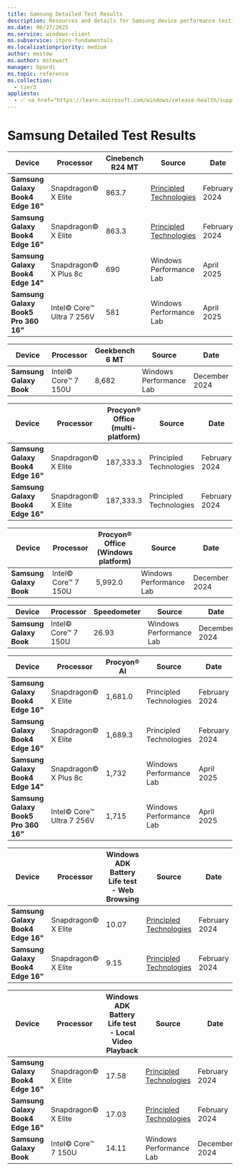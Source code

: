 ```yaml
---
title: Samsung Detailed Test Results
description: Resources and details for Samsung device performance testing.
ms.date: 06/27/2025
ms.service: windows-client
ms.subservice: itpro-fundamentals
ms.localizationpriority: medium
author: mestew
ms.author: mstewart
manager: bpardi
ms.topic: reference
ms.collection:
  - tier3
appliesto:
  - ✅ <a href="https://learn.microsoft.com/windows/release-health/supported-versions-windows-client" target="_blank">Windows 11</a>
--- 
```


# Samsung Detailed Test Results

| **Device**| **Processor** | **Cinebench R24 MT** | **Source** | **Date** |
|---|---|---|---|---|
| **Samsung Galaxy Book4 Edge 16"** | Snapdragon© X Elite | 863.7 | [Principled Technologies](https://www.principledtechnologies.com/Microsoft/Copilot-plus-PC-performance/) | February 2024 |
| **Samsung Galaxy Book4 Edge 16"** | Snapdragon© X Elite | 863.3 | [Principled Technologies](https://www.principledtechnologies.com/Microsoft/Copilot-plus-PC-performance/) | February 2024 |
| **Samsung Galaxy Book4 Edge 14"** | Snapdragon© X Plus 8c | 690 | Windows Performance Lab | April 2025 |
| **Samsung Galaxy Book5 Pro 360 16"** | Intel© Core™ Ultra 7 256V | 581 | Windows Performance Lab | April 2025 |

| **Device**| **Processor** | **Geekbench 6 MT** | **Source** | **Date** |
|---|---|---|---|---|
| **Samsung Galaxy Book** | Intel© Core™ 7 150U | 8,682 | Windows Performance Lab | December 2024 |

| **Device**| **Processor** | **Procyon® Office (multi-platform)** | **Source** | **Date** |
|---|---|---|---|---|
| **Samsung Galaxy Book4 Edge 16"** | Snapdragon© X Elite | 187,333.3 | Principled Technologies | February 2024 |
| **Samsung Galaxy Book4 Edge 16"** | Snapdragon© X Elite | 187,333.3 | Principled Technologies | February 2024 |

| **Device**| **Processor** | **Procyon® Office (Windows platform)** | **Source** | **Date** |
|---|---|---|---|---|
| **Samsung Galaxy Book** | Intel© Core™ 7 150U | 5,992.0 | Windows Performance Lab | December 2024 |

| **Device**| **Processor** | **Speedometer** | **Source** | **Date** |
|---|---|---|---|---|
| **Samsung Galaxy Book** | Intel© Core™ 7 150U | 26.93 | Windows Performance Lab | December 2024 |

| **Device**| **Processor** | **Procyon® AI** | **Source** | **Date** |
|---|---|---|---|---|
| **Samsung Galaxy Book4 Edge 16"** | Snapdragon© X Elite | 1,681.0 | Principled Technologies | February 2024 |
| **Samsung Galaxy Book4 Edge 16"** | Snapdragon© X Elite | 1,689.3 | Principled Technologies | February 2024 |
| **Samsung Galaxy Book4 Edge 14"** | Snapdragon© X Plus 8c | 1,732 | Windows Performance Lab | April 2025 |
| **Samsung Galaxy Book5 Pro 360 16"** | Intel© Core™ Ultra 7 256V | 1,715 | Windows Performance Lab | April 2025 |

| **Device**| **Processor** | **Windows ADK Battery Life test - Web Browsing** | **Source** | **Date** |
|---|---|---|---|---|
| **Samsung Galaxy Book4 Edge 16"** | Snapdragon© X Elite | 10.07 | [Principled Technologies](https://www.principledtechnologies.com/Microsoft/Copilot-plus-PC-performance/) | February 2024 |
| **Samsung Galaxy Book4 Edge 16"** | Snapdragon© X Elite | 9.15 | [Principled Technologies](https://www.principledtechnologies.com/Microsoft/Copilot-plus-PC-performance/) | February 2024 |

| **Device**| **Processor** | **Windows ADK Battery Life test - Local Video Playback** | **Source** | **Date** |
|---|---|---|---|---|
| **Samsung Galaxy Book4 Edge 16"** | Snapdragon© X Elite | 17.58 | [Principled Technologies](https://www.principledtechnologies.com/Microsoft/Copilot-plus-PC-performance/) | February 2024 |
| **Samsung Galaxy Book4 Edge 16"** | Snapdragon© X Elite | 17.03 | [Principled Technologies](https://www.principledtechnologies.com/Microsoft/Copilot-plus-PC-performance/) | February 2024 |
| **Samsung Galaxy Book** | Intel© Core™ 7 150U | 14.11 | Windows Performance Lab | December 2024 |
